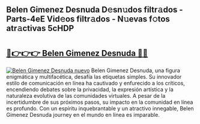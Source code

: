 ## Belen Gimenez Desnuda D𝚎sn𝚞dos filtr𝚊dos - Parts-4eE Vid𝚎os filtr𝚊dos - N𝚞evas f𝚘tos atr𝚊ctivas 5cHDP

# <h2><a href="http://mb4qtw.tromn.icu/?c=Belen+Gimenez+Desnuda">🔗👉👉👉 Belen Gimenez Desnuda 🔗🔗</a></h2>

[![Belen Gimenez Desnuda nuevo](https://i.imgur.com/pEAQMta.gif)](http://mb4qtw.tromn.icu/?c=Belen+Gimenez+Desnuda)
Belen Gimenez Desnuda, una figura enigmática y multifacética, desafía las etiquetas simples. Su innovador estilo de comunicación en línea ha cautivado y enfurecido a los críticos, encendiendo debates sobre la privacidad, la expresión artística y la naturaleza evolutiva de las comunidades virtuales. A pesar de la incertidumbre de sus próximos pasos, su impacto en la comunidad en línea es profundo. Con un espíritu inquebrantable y un atractivo innegable, Belen Gimenez Desnuda journey en el mundo en línea es imparable.
